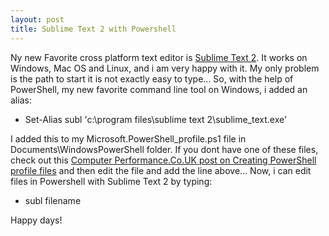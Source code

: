 ```yaml
---
layout: post
title: Sublime Text 2 with Powershell
---
```

Ny new Favorite cross platform text editor is [Sublime Text 2][1]. It works on Windows, Mac OS and Linux, and i am very happy with it. My only problem is the path to start it is not exactly easy to type... So, with the help of PowerShell, my new favorite command line tool on Windows, i added an alias:

* Set-Alias subl 'c:\program files\sublime text 2\sublime_text.exe'

I added this to my Microsoft.PowerShell_profile.ps1 file in Documents\WindowsPowerShell folder. If you dont have one of these files, check out this [Computer Performance.Co.UK post on Creating PowerShell profile files][2] and then edit the file and add the line above... Now, i can edit files in Powershell with Sublime Text 2 by typing:
* subl filename

Happy days!


[1]:http://www.sublimetext.com/2
[2]:http://www.computerperformance.co.uk/powershell/powershell_profile_ps1.htm